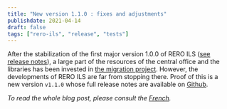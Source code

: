```yaml
---
title: "New version 1.1.0 : fixes and adjustments"
publishdate: 2021-04-14
draft: false
tags: ["rero-ils", "release", "tests"]
---
```


After the stabilization of the first major version 1.0.0 of RERO ILS ([see release notes](https://github.com/rero/rero-ils/blob/dev/RELEASE-NOTES.rst#v100)), a large part of the resources of the central office and the libraries has been invested in [the migration project](https://rero21.ch/kick-off-du-projet-de-migration-rero-ils/). However, the developments of RERO ILS are far from stopping there. Proof of this is a new version `v1.1.0` whose full release notes are available on [Github](https://github.com/rero/rero-ils/blob/dev/RELEASE-NOTES.rst#v110).

*To read the whole blog post, please consult the [French](/nouvelle-version-1.1.0/).*
